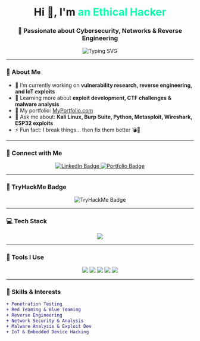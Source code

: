 <!-- GitHub Profile README -->

<h1 align="center">Hi 👋, I'm <span style="color:#00ffae;">an Ethical Hacker</span></h1>
<h3 align="center">🔐 Passionate about Cybersecurity, Networks & Reverse Engineering</h3>

<p align="center">
  <img src="https://readme-typing-svg.demolab.com?font=Fira+Code&size=24&duration=4500&pause=1000&color=00FFAE&center=true&vCenter=true&width=1800&lines=Hack+For+Better;Penetration+Testing;Networks+for+Life;Gather+for+Tomorrow" alt="Typing SVG" />
</p>



---

### 🧠 About Me
- 🔭 I’m currently working on **vulnerability research, reverse engineering, and IoT exploits**
- 🌱 Learning more about **exploit development, CTF challenges & malware analysis**
- 💼 My portfolio: [MyPortfolio.com](https://yourportfolio.com)
- 💬 Ask me about: **Kali Linux, Burp Suite, Python, Metasploit, Wireshark, ESP32 exploits**
- ⚡ Fun fact: I break things... then fix them better 💣🔧

---

### 🚀 Connect with Me
<p align="center">
  <a href="https://www.linkedin.com/in/yourprofile" target="_blank">
    <img src="https://img.shields.io/badge/LinkedIn-0077B5?style=for-the-badge&logo=linkedin&logoColor=white" alt="LinkedIn Badge"/>
  </a>
  <a href="https://yourportfolio.com" target="_blank">
    <img src="https://img.shields.io/badge/Portfolio-000000?style=for-the-badge&logo=firefox&logoColor=white" alt="Portfolio Badge"/>
  </a>
</p>

---

### 🧠 TryHackMe Badge
<p align="center">
  <img src="https://tryhackme-badges.s3.amazonaws.com/RedSharkG.png" alt="TryHackMe Badge" />
</p>

---

### 💻 Tech Stack
<p align="center">
  <img src="https://skillicons.dev/icons?i=python,c,cpp,linux,bash,arduino,raspberrypi,git,github,vscode,html,css" />
</p>

---

### 🧰 Tools I Use
<p align="center">
  <img src="https://img.shields.io/badge/Kali_Linux-557C94?style=for-the-badge&logo=kalilinux&logoColor=white"/>
  <img src="https://img.shields.io/badge/Metasploit-2C2C2C?style=for-the-badge&logo=metasploit&logoColor=blue"/>
  <img src="https://img.shields.io/badge/Burp_Suite-FE5621?style=for-the-badge&logo=burpsuite&logoColor=white"/>
  <img src="https://img.shields.io/badge/Wireshark-1679A7?style=for-the-badge&logo=wireshark&logoColor=white"/>
  <img src="https://img.shields.io/badge/Nmap-02467A?style=for-the-badge&logo=gnubash&logoColor=white"/>
</p>

---

### 🧠 Skills & Interests
```diff
+ Penetration Testing
+ Red Teaming & Blue Teaming
+ Reverse Engineering
+ Network Security & Analysis
+ Malware Analysis & Exploit Dev
+ IoT & Embedded Device Hacking

